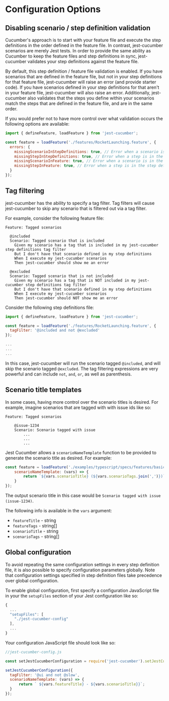 # Configuration Options

## Disabling scenario / step definition validation

Cucumber's approach is to start with your feature file and execute the step definitions in the order defined in the feature file. In contrast, jest-cucumber scenarios are merely Jest tests. In order to provide the same ability as Cucumber to keep the feature files and step definitions in sync, jest-cucumber validates your step definitions against the feature file.

By default, this step definition / feature file validation is enabled. If you have scenarios that are defined in the feature file, but not in your step definitions for that feature file, jest-cucumber will raise an error (and provide starter code). If you have scenarios defined in your step definitions for that aren't in your feature file, jest-cucumber will also raise an error. Additionally, jest-cucumber also validates that the steps you define within your scenarios match the steps that are defined in the feature file, and are in the same order. 

If you would prefer not to have more control over what validation occurs the following options are available:

```javascript
import { defineFeature, loadFeature } from 'jest-cucumber';

const feature = loadFeature('./features/RocketLaunching.feature', {
  errors: {
    missingScenarioInStepDefinitions: true, // Error when a scenario is in the feature file, but not in the step definition
    missingStepInStepDefinitions: true, // Error when a step is in the feature file, but not in the step definitions
    missingScenarioInFeature: true, // Error when a scenario is in the step definitions, but not in the feature
    missingStepInFeature: true, // Error when a step is in the step definitions, but not in the feature
  }
});
```

## Tag filtering

jest-cucumber has the ability to specify a tag filter. Tag filters will cause jest-cucumber to skip any scenario that is filtered out via a tag filter.

For example, consider the following feature file:

```gherkin
Feature: Tagged scenarios

  @included
  Scenario: Tagged scenario that is included
    Given my scenario has a tag that is included in my jest-cucumber step definitions tag filter
    But I don't have that scenario defined in my step definitions
    When I execute my jest-cucumber scenarios
    Then jest-cucumber should show me an error
  
  @excluded
  Scenario: Tagged scenario that is not included
    Given my scenario has a tag that is NOT included in my jest-cucumber step definitions tag filter
    But I don't have that scenario defined in my step definitions
    When I execute my jest-cucumber scenarios
    Then jest-cucumber should NOT show me an error
```

Consider the following step definitions file:

```javascript
import { defineFeature, loadFeature } from 'jest-cucumber';

const feature = loadFeature('./features/RocketLaunching.feature', {
  tagFilter: '@included and not @excluded'
});

...
...
...
```

In this case, jest-cucumber will run the scenario tagged `@included`, and will skip the scenario tagged `@excluded`. The tag filtering expressions are very powerful and can include `not`, `and`, `or`, as well as parenthesis.

## Scenario title templates

In some cases, having more control over the scenario titles is desired. For example, imagine scenarios that are tagged with with issue ids like so:

```
Feature: Tagged scenarios

    @issue-1234
    Scenario: Scenario tagged with issue
        ...
        ...
        ...        
```

Jest Cucumber allows a `scenarioNameTemplate` function to be provided to generate the scenario title as desired. For example:

```javascript
const feature = loadFeature('./examples/typescript/specs/features/basic-scenarios.feature', {
    scenarioNameTemplate: (vars) => {
        return `${vars.scenarioTitle} (${vars.scenarioTags.join(',')})`;
    }
});
```

The output scenario title in this case would be `Scenario tagged with issue (issue-1234)`.

The following info is available in the `vars` argument:

* `featureTitle` - string
* `featureTags` - string[]
* `scenarioTitle` - string
* `scenarioTags` - string[]

## Global configuration

To avoid repeating the same configuration settings in every step definition file, it is also possible to specify configuration parameters globally. Note that configuration settings specified in step definition files take precedence over global configuration.

To enable global configuration, first specify a configuration JavaScript file in your the `setupFiles` section of your Jest configuration like so:

```javascript
{
  ...
  "setupFiles": [
    "./jest-cucumber-config"
  ],
  ...
}
```

Your configuration JavaScript file should look like so:

```javascript
//jest-cucumber-config.js

const setJestCucumberConfiguration = require('jest-cucumber').setJestCucumberConfiguration;

setJestCucumberConfiguration({
  tagFilter: '@ui and not @slow',
  scenarioNameTemplate: (vars) => {
      return ` ${vars.featureTitle} - ${vars.scenarioTitle}}`;
  }
});
```
